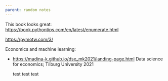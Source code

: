 ```yaml
---
parent: random notes 
---
```


This book looks great:
https://book.pythontips.com/en/latest/enumerate.html


https://pymotw.com/3/


Economics and machine learning:
- https://madina-k.github.io/dse_mk2021/landing-page.html
  Data science for economics; Tilburg University 2021


  test test test